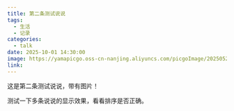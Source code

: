 ```yaml
---
title: 第二条测试说说
tags:
  - 生活
  - 记录
categories:
  - talk
date: 2025-10-01 14:30:00
image: https://yamapicgo.oss-cn-nanjing.aliyuncs.com/picgoImage/20250524194821.png
link:
---
```


这是第二条测试说说，带有图片！

测试一下多条说说的显示效果，看看排序是否正确。

